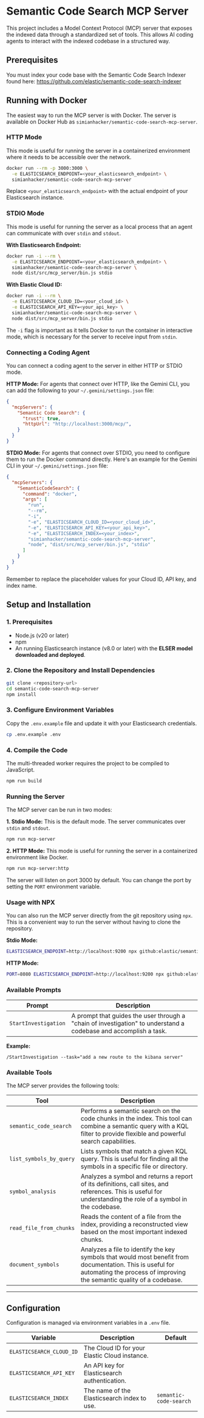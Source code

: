 # Semantic Code Search MCP Server

This project includes a Model Context Protocol (MCP) server that exposes the indexed data through a standardized set of tools. This allows AI coding agents to interact with the indexed codebase in a structured way.

## Prerequisites

You must index your code base with the Semantic Code Search Indexer found here: https://github.com/elastic/semantic-code-search-indexer

## Running with Docker

The easiest way to run the MCP server is with Docker. The server is available on Docker Hub as `simianhacker/semantic-code-search-mcp-server`.

### HTTP Mode

This mode is useful for running the server in a containerized environment where it needs to be accessible over the network.

```bash
docker run --rm -p 3000:3000 \
  -e ELASTICSEARCH_ENDPOINT=<your_elasticsearch_endpoint> \
  simianhacker/semantic-code-search-mcp-server
```

Replace `<your_elasticsearch_endpoint>` with the actual endpoint of your Elasticsearch instance.

### STDIO Mode

This mode is useful for running the server as a local process that an agent can communicate with over `stdin` and `stdout`.

**With Elasticsearch Endpoint:**
```bash
docker run -i --rm \
  -e ELASTICSEARCH_ENDPOINT=<your_elasticsearch_endpoint> \
  simianhacker/semantic-code-search-mcp-server \
  node dist/src/mcp_server/bin.js stdio
```

**With Elastic Cloud ID:**
```bash
docker run -i --rm \
  -e ELASTICSEARCH_CLOUD_ID=<your_cloud_id> \
  -e ELASTICSEARCH_API_KEY=<your_api_key> \
  simianhacker/semantic-code-search-mcp-server \
  node dist/src/mcp_server/bin.js stdio
```

The `-i` flag is important as it tells Docker to run the container in interactive mode, which is necessary for the server to receive input from `stdin`.

### Connecting a Coding Agent

You can connect a coding agent to the server in either HTTP or STDIO mode.

**HTTP Mode:**
For agents that connect over HTTP, like the Gemini CLI, you can add the following to your `~/.gemini/settings.json` file:

```json
{
  "mcpServers": {
    "Semantic Code Search": {
      "trust": true,
      "httpUrl": "http://localhost:3000/mcp/",
    }
  }
}
```

**STDIO Mode:**
For agents that connect over STDIO, you need to configure them to run the Docker command directly. Here's an example for the Gemini CLI in your `~/.gemini/settings.json` file:

```json
{
  "mcpServers": {
    "SemanticCodeSearch": {
      "command": "docker",
      "args": [
        "run",
        "--rm",
        "-i",
        "-e", "ELASTICSEARCH_CLOUD_ID=<your_cloud_id>",
        "-e", "ELASTICSEARCH_API_KEY=<your_api_key>",
        "-e", "ELASTICSEARCH_INDEX=<your_index>",
        "simianhacker/semantic-code-search-mcp-server",
        "node", "dist/src/mcp_server/bin.js", "stdio"
      ]
    }
  }
}
```
Remember to replace the placeholder values for your Cloud ID, API key, and index name.

## Setup and Installation

### 1. Prerequisites

-   Node.js (v20 or later)
-   npm
-   An running Elasticsearch instance (v8.0 or later) with the **ELSER model downloaded and deployed**.

### 2. Clone the Repository and Install Dependencies

```bash
git clone <repository-url>
cd semantic-code-search-mcp-server
npm install
```

### 3. Configure Environment Variables

Copy the `.env.example` file and update it with your Elasticsearch credentials.

```bash
cp .env.example .env
```

### 4. Compile the Code

The multi-threaded worker requires the project to be compiled to JavaScript.

```bash
npm run build
```


### Running the Server

The MCP server can be run in two modes:

**1. Stdio Mode:**
This is the default mode. The server communicates over `stdin` and `stdout`.

```bash
npm run mcp-server
```

**2. HTTP Mode:**
This mode is useful for running the server in a containerized environment like Docker.

```bash
npm run mcp-server:http
```

The server will listen on port 3000 by default. You can change the port by setting the `PORT` environment variable.

### Usage with NPX

You can also run the MCP server directly from the git repository using `npx`. This is a convenient way to run the server without having to clone the repository.

**Stdio Mode:**
```bash
ELASTICSEARCH_ENDPOINT=http://localhost:9200 npx github:elastic/semantic-code-search-mcp-server
```

**HTTP Mode:**
```bash
PORT=8080 ELASTICSEARCH_ENDPOINT=http://localhost:9200 npx github:elastic/semantic-code-search-mcp-server http
```

### Available Prompts

| Prompt | Description |
| --- | --- |
| `StartInvestigation` | A prompt that guides the user through a "chain of investigation" to understand a codebase and accomplish a task. |

**Example:**
```
/StartInvestigation --task="add a new route to the kibana server"
```

### Available Tools

The MCP server provides the following tools:

| Tool | Description |
| --- | --- |
| `semantic_code_search` | Performs a semantic search on the code chunks in the index. This tool can combine a semantic query with a KQL filter to provide flexible and powerful search capabilities. |
| `list_symbols_by_query` | Lists symbols that match a given KQL query. This is useful for finding all the symbols in a specific file or directory. |
| `symbol_analysis` | Analyzes a symbol and returns a report of its definitions, call sites, and references. This is useful for understanding the role of a symbol in the codebase. |
| `read_file_from_chunks` | Reads the content of a file from the index, providing a reconstructed view based on the most important indexed chunks. |
| `document_symbols` | Analyzes a file to identify the key symbols that would most benefit from documentation. This is useful for automating the process of improving the semantic quality of a codebase. |

---

## Configuration

Configuration is managed via environment variables in a `.env` file.

| Variable | Description | Default |
| --- | --- | --- |
| `ELASTICSEARCH_CLOUD_ID` | The Cloud ID for your Elastic Cloud instance. | |
| `ELASTICSEARCH_API_KEY` | An API key for Elasticsearch authentication. | |
| `ELASTICSEARCH_INDEX` | The name of the Elasticsearch index to use. | `semantic-code-search` |
